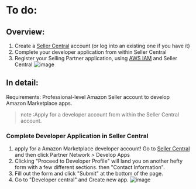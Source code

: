 # To do:

## Overview:
1. Create a [Seller Central](https://sellercentral.amazon.com/) account (or log into an existing one if you have it)
2. Complete your developer application from within Seller Central
3. Register your Selling Partner application, using [AWS IAM](https://aws.amazon.com/iam/) and Seller Central
  ![image](https://user-images.githubusercontent.com/89484481/217536099-827fc3a6-c511-4835-b360-10447c2ea565.png)


## In detail:
Requirements: Professional-level Amazon Seller account to develop Amazon Marketplace apps.
>note :Apply for a developer account from within the Seller Central account.

### Complete Developer Application in Seller Central
1. apply for a Amazon Marketplace developer account! Go to [Seller Central](https://sellercentral.amazon.com/) and then click       Partner Network > Develop Apps
2. Clicking "Proceed to Developer Profile" will land you on another hefty form with a few different sections. 
then "Contact Information".
3. Fill out the form and click "Submit" at the bottom of the page.
4. Go to "Developer central" and  Create new app.
 ![image](https://user-images.githubusercontent.com/89484481/217552820-109fa024-4819-42a7-8eb6-eeffdc8b91ec.png)

